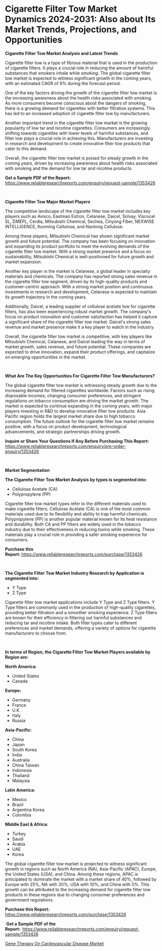 <p><h1>Cigarette Filter Tow Market Dynamics 2024-2031: Also about Its Market Trends, Projections, and Opportunities</h1></p><p><strong>Cigarette Filter Tow Market Analysis and Latest Trends</strong></p>
<p><p>Cigarette filter tow is a type of fibrous material that is used in the production of cigarette filters. It plays a crucial role in reducing the amount of harmful substances that smokers inhale while smoking. The global cigarette filter tow market is expected to witness significant growth in the coming years, with an estimated CAGR of 9% during the forecast period.</p><p>One of the key factors driving the growth of the cigarette filter tow market is the increasing awareness about the health risks associated with smoking. As more consumers become conscious about the dangers of smoking, there is a growing demand for cigarettes with better filtration systems. This has led to an increased adoption of cigarette filter tow by manufacturers.</p><p>Another important trend in the cigarette filter tow market is the growing popularity of low tar and nicotine cigarettes. Consumers are increasingly shifting towards cigarettes with lower levels of harmful substances, and filter tow plays a crucial role in achieving this. Manufacturers are investing in research and development to create innovative filter tow products that cater to this demand.</p><p>Overall, the cigarette filter tow market is poised for steady growth in the coming years, driven by increasing awareness about health risks associated with smoking and the demand for low tar and nicotine products.</p></p>
<p><strong>Get a Sample PDF of the Report:&nbsp;</strong> <a href="https://www.reliableresearchreports.com/enquiry/request-sample/1353426">https://www.reliableresearchreports.com/enquiry/request-sample/1353426</a></p>
<p>&nbsp;</p>
<p><strong>Cigarette Filter Tow Major Market Players</strong></p>
<p><p>The competitive landscape of the cigarette filter tow market includes key players such as Avisco, Eastman Estron, Celanese, Daicel, Solvay, Viscocel SL, DMEPL, Cerdia, Mitsubishi Chemical, Sechea, Cinyong Fiber, NEXWISE INTELLIGENCE, Kunming Cellulose, and Nantong Cellulose.</p><p>Among these players, Mitsubishi Chemical has shown significant market growth and future potential. The company has been focusing on innovation and expanding its product portfolio to meet the evolving demands of the cigarette filter tow market. With a strong market presence and a focus on sustainability, Mitsubishi Chemical is well-positioned for future growth and market expansion.</p><p>Another key player in the market is Celanese, a global leader in specialty materials and chemicals. The company has reported strong sales revenue in the cigarette filter tow segment, driven by its high-quality products and customer-centric approach. With a strong market position and continuous investments in research and development, Celanese is expected to maintain its growth trajectory in the coming years.</p><p>Additionally, Daicel, a leading supplier of cellulose acetate tow for cigarette filters, has also been experiencing robust market growth. The company's focus on product innovation and customer satisfaction has helped it capture a significant share of the cigarette filter tow market. Daicel's strong sales revenue and market presence make it a key player to watch in the industry.</p><p>Overall, the cigarette filter tow market is competitive, with key players like Mitsubishi Chemical, Celanese, and Daicel leading the way in terms of market growth, sales revenue, and future potential. These companies are expected to drive innovation, expand their product offerings, and capitalize on emerging opportunities in the market.</p></p>
<p>&nbsp;</p>
<p><strong>What Are The Key Opportunities For Cigarette Filter Tow Manufacturers?</strong></p>
<p><p>The global cigarette filter tow market is witnessing steady growth due to the increasing demand for filtered cigarettes worldwide. Factors such as rising disposable incomes, changing consumer preferences, and stringent regulations on tobacco consumption are driving the market growth. The market is expected to continue expanding in the coming years, with major players investing in R&D to develop innovative filter tow products. Asia Pacific region holds the largest market share due to high tobacco consumption. The future outlook for the cigarette filter tow market remains positive, with a focus on product development, technological advancements, and strategic partnerships driving growth.</p></p>
<p><strong>Inquire or Share Your Questions If Any Before Purchasing This Report:</strong> <a href="https://www.reliableresearchreports.com/enquiry/pre-order-enquiry/1353426">https://www.reliableresearchreports.com/enquiry/pre-order-enquiry/1353426</a></p>
<p>&nbsp;</p>
<p><strong>Market Segmentation</strong></p>
<p><strong>The Cigarette Filter Tow Market Analysis by types is segmented into:</strong></p>
<p><ul><li>Cellulose Acetate (CA)</li><li>Polypropylene (PP)</li></ul></p>
<p><p>Cigarette filter tow market types refer to the different materials used to make cigarette filters. Cellulose Acetate (CA) is one of the most common materials used due to its flexibility and ability to trap harmful chemicals. Polypropylene (PP) is another popular material known for its heat resistance and durability. Both CA and PP filters are widely used in the tobacco industry due to their effectiveness in reducing toxins while smoking. These materials play a crucial role in providing a safer smoking experience for consumers.</p></p>
<p><strong>Purchase this Report:&nbsp;</strong><a href="https://www.reliableresearchreports.com/purchase/1353426">https://www.reliableresearchreports.com/purchase/1353426</a></p>
<p>&nbsp;</p>
<p><strong>The Cigarette Filter Tow Market Industry Research by Application is segmented into:</strong></p>
<p><ul><li>Y Type</li><li>Z Type</li></ul></p>
<p><p>Cigarette filter tow market applications include Y Type and Z Type filters. Y Type filters are commonly used in the production of high-quality cigarettes, providing better filtration and a smoother smoking experience. Z Type filters are known for their efficiency in filtering out harmful substances and reducing tar and nicotine intake. Both filter types cater to different preferences and market demands, offering a variety of options for cigarette manufacturers to choose from.</p></p>
<p>&nbsp;</p>
<p><strong>In terms of Region, the Cigarette Filter Tow Market Players available by Region are:</strong></p>
<p>
    <p> <strong> North America: </strong>
        <ul>
            <li>United States</li>
            <li>Canada</li>
        </ul>
        </p> 
    <p> <strong> Europe: </strong>
        <ul>
            <li>Germany</li>
            <li>France</li>
            <li>U.K.</li>
            <li>Italy</li>
            <li>Russia</li>
        </ul>
        </p> 
    <p> <strong> Asia-Pacific: </strong>
        <ul>
            <li>China</li>
            <li>Japan</li>
            <li>South Korea</li>
            <li>India</li>
            <li>Australia</li>
            <li>China Taiwan</li>
            <li>Indonesia</li>
            <li>Thailand</li>
            <li>Malaysia</li>
        </ul>
        </p> 
    <p> <strong> Latin America: </strong>
        <ul>
            <li>Mexico</li>
            <li>Brazil</li>
            <li>Argentina Korea</li>
            <li>Colombia</li>
        </ul>
        </p> 
    <p> <strong> Middle East & Africa: </strong>
        <ul>
            <li>Turkey</li>
            <li>Saudi</li>
            <li>Arabia</li>
            <li>UAE</li>
            <li>Korea</li>
        </ul>
    </p>
    </p>
<p><p>The global cigarette filter tow market is projected to witness significant growth in regions such as North America (NA), Asia-Pacific (APAC), Europe, the United States (USA), and China. Among these regions, APAC is anticipated to dominate the market with a market share of 40%, followed by Europe with 25%, NA with 20%, USA with 10%, and China with 5%. This growth can be attributed to the increasing demand for cigarette filter tow products in these regions due to changing consumer preferences and government regulations.</p></p>
<p><strong>Purchase this Report: </strong><a href="https://www.reliableresearchreports.com/purchase/1353426">https://www.reliableresearchreports.com/purchase/1353426</a></p>
<p>&nbsp;<strong>Get a Sample PDF of the Report:&nbsp;&nbsp;</strong><a href="https://www.reliableresearchreports.com/enquiry/request-sample/1353426">https://www.reliableresearchreports.com/enquiry/request-sample/1353426</a></p>
<p><strong></strong></p>
<p><p><a href="https://gamy-alyssum-396.notion.site/Gene-Therapy-On-Cardiovascular-Disease-Market-Size-Growth-and-Forecast-from-2024-2031-2a078054dada489f98a46a14f7b6ee5e">Gene Therapy On Cardiovascular Disease Market</a></p></p>